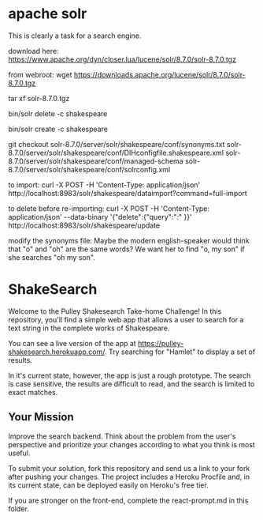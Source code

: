 # apache solr

This is clearly a task for a search engine.

download here: https://www.apache.org/dyn/closer.lua/lucene/solr/8.7.0/solr-8.7.0.tgz

from webroot:
wget https://downloads.apache.org/lucene/solr/8.7.0/solr-8.7.0.tgz

tar xf solr-8.7.0.tgz

bin/solr delete -c shakespeare

bin/solr create -c shakespeare

git checkout solr-8.7.0/server/solr/shakespeare/conf/synonyms.txt solr-8.7.0/server/solr/shakespeare/conf/DIHconfigfile.shakespeare.xml solr-8.7.0/server/solr/shakespeare/conf/managed-schema solr-8.7.0/server/solr/shakespeare/conf/solrconfig.xml

to import:
curl -X POST -H 'Content-Type: application/json' http://localhost:8983/solr/shakespeare/dataimport?command=full-import

to delete before re-importing:
curl -X POST -H 'Content-Type: application/json' --data-binary '{"delete":{"query":"*:*" }}' http://localhost:8983/solr/shakespeare/update

modify the synonyms file:  Maybe the modern english-speaker would think that "o" and "oh" are the same words?  We want her to find "o, my son" if she searches "oh my son".

# ShakeSearch

Welcome to the Pulley Shakesearch Take-home Challenge! In this repository,
you'll find a simple web app that allows a user to search for a text string in
the complete works of Shakespeare.

You can see a live version of the app at
https://pulley-shakesearch.herokuapp.com/. Try searching for "Hamlet" to display
a set of results.

In it's current state, however, the app is just a rough prototype. The search is
case sensitive, the results are difficult to read, and the search is limited to
exact matches.

## Your Mission

Improve the search backend. Think about the problem from the user's perspective
and prioritize your changes according to what you think is most useful.

To submit your solution, fork this repository and send us a link to your fork
after pushing your changes. The project includes a Heroku Procfile and, in its
current state, can be deployed easily on Heroku's free tier.

If you are stronger on the front-end, complete the react-prompt.md in this
folder.
